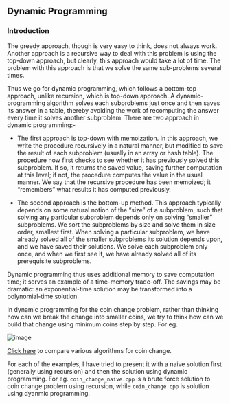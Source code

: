 ## Dynamic Programming

### Introduction

The greedy approach, though is very easy to think, does not always work. Another approach is a recursive way to deal with this problem is using the top-down approach, but clearly, this approach would take a lot of time. The problem with this approach is that we solve the same sub-problems several times. 

Thus we go for dynamic programming, which follows a bottom-top approach, unlike recursion, which is top-down approach. A dynamic-programming algorithm solves each subproblems just once and then saves its answer in a table, thereby avoiding the work of recomputing the answer every time it solves another subproblem. There are two approach in dynamic programming:- 

* The first approach is top-down with memoization. In this approach, we write the procedure recursively in a natural manner, but modified to save the result of each subproblem (usually in an array or hash table). The procedure now first checks to see whether it has previously solved this subproblem. If so, it returns the saved
value, saving further computation at this level; if not, the procedure computes the value in the usual manner. We say that the recursive procedure has been memoized; it “remembers” what results it has computed previously.

* The second approach is the bottom-up method. This approach typically depends on some natural notion of the “size” of a subproblem, such that solving any particular subproblem depends only on solving “smaller” subproblems. We sort the subproblems by size and solve them in size order, smallest first. When solving a
particular subproblem, we have already solved all of the smaller subproblems its solution depends upon, and we have saved their solutions. We solve each subproblem only once, and when we first see it, we have already solved all of its prerequisite subproblems.

Dynamic programming thus uses additional memory to save computation time; it serves an example of a time-memory trade-off. The savings may be dramatic: an exponential-time solution may be transformed into a polynomial-time solution.

In dynamic programming for the coin change problem, rather than thinking how can we break the change into smaller coins, we try to think how can we build that change using minimum coins step by step. For eg. 

![image](https://user-images.githubusercontent.com/103832825/223014197-ad0a5185-a6b3-46a5-af2f-28338813646a.png)

<a href="https://www.cs.usfca.edu/~galles/visualization/DPChange.html">Click here</a> to compare various algorithms for coin change.

For each of the examples, I have tried to present it with a naive solution first (generally using recursion) and then the solution using dynamic programming. For eg. ```coin_change_naive.cpp``` is a brute force solution to coin change problem using recursion, while ```coin_change.cpp``` is solution using dyanmic programming.

